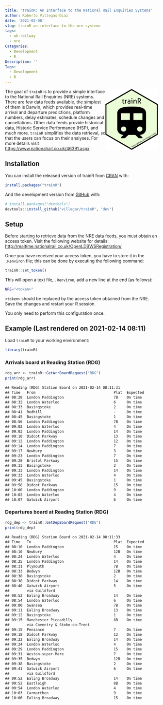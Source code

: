 ```yaml
---
title: 'trainR: An Interface to the National Rail Enquiries Systems'
author: Roberto Villegas-Diaz
date: '2021-02-08'
slug: trainR-an-interface-to-the-nre-systems
tags:
  - uk-railway
  - nre
Categories:
  - Development
  - R
Description: ''
Tags:
  - Development
  - R
---
```


<img src="https://raw.githubusercontent.com/villegar/trainR/main/inst/images/logo.png" alt="logo" align="right" height=200px/>

The goal of `trainR` is to provide a simple interface to the 
National Rail Enquiries (NRE) systems. There are few data feeds 
available, the simplest of them is Darwin, which provides real-time 
arrival and departure predictions, platform numbers, delay estimates, 
schedule changes and cancellations. Other data feeds provide historical 
data, Historic Service Performance (HSP), and much more. `trainR` 
simplifies the data retrieval, so that the users can focus on their 
analyses. For more details visit 
https://www.nationalrail.co.uk/46391.aspx.

## Installation

You can install the released version of trainR from [CRAN](https://CRAN.R-project.org) with:

``` r
install.packages("trainR")
```

And the development version from [GitHub](https://github.com/) with:

``` r
# install.packages("devtools")
devtools::install_github("villegar/trainR", "dev")
```

## Setup
Before starting to retrieve data from the NRE data feeds, you must obtain an access token. 
Visit the following website for details: http://realtime.nationalrail.co.uk/OpenLDBWSRegistration/

Once you have received your access token, you have to store it in the `.Renviron` file; this can be 
done by executing the following command:


```r
trainR::set_token()
```

This will open a text file, `.Renviron`, add a new line at the end (as follows):

```bash
NRE="<token>"
```

`<token>` should be replaced by the access token obtained from the NRE. Save the changes and restart 
your R session.

You only need to perform this configuration once.

## Example (Last rendered on 2021-02-14 08:11)

Load `trainR` to your working environment:

```r
library(trainR)
```

### Arrivals board at Reading Station (RDG)


```r
rdg_arr <- trainR::GetArrBoardRequest("RDG")
print(rdg_arr)
```

```
## Reading (RDG) Station Board on 2021-02-14 08:11:31
## Time   From                                    Plat  Expected
## 08:28  London Paddington                       7B    On time
## 08:32  London Waterloo                         6     On time
## 08:33  Basingstoke                             2     On time
## 08:41  Redhill                                 -     On time
## 08:45  Basingstoke                             1     On time
## 08:56  London Paddington                       7B    On time
## 09:02  London Waterloo                         4     On time
## 09:03  London Paddington                       14    On time
## 09:10  Didcot Parkway                          13    On time
## 09:12  London Paddington                       12    On time
## 09:14  London Paddington                       7     On time
## 09:17  Newbury                                 3     On time
## 09:23  London Paddington                       7     On time
## 09:28  Bristol Parkway                         15    On time
## 09:33  Basingstoke                             2     On time
## 09:33  London Paddington                       14    On time
## 09:33  London Waterloo                         4     On time
## 09:45  Basingstoke                             1     On time
## 09:58  Didcot Parkway                          15    On time
## 10:00  London Paddington                       9     On time
## 10:02  London Waterloo                         4     On time
## 10:07  Gatwick Airport                         6     On time
```

### Departures board at Reading Station (RDG)


```r
rdg_dep <- trainR::GetDepBoardRequest("RDG")
print(rdg_dep)
```

```
## Reading (RDG) Station Board on 2021-02-14 08:11:33
## Time   To                                      Plat  Expected
## 08:10  London Paddington                       15    On time
## 08:10  Newbury                                 12B   On time
## 08:24  London Waterloo                         4     On time
## 08:25  London Paddington                       14    On time
## 08:31  Plymouth                                7B    On time
## 08:33  Bedwyn                                  12B   On time
## 08:38  Basingstoke                             2     On time
## 08:38  Didcot Parkway                          14    On time
## 08:40  Gatwick Airport                         5     On time
##        via Guildford                           
## 08:52  Ealing Broadway                         14    On time
## 08:54  London Waterloo                         6     On time
## 09:00  Swansea                                 7B    On time
## 09:11  Ealing Broadway                         13    On time
## 09:12  Basingstoke                             1     On time
## 09:15  Manchester Piccadilly                   8B    On time
##        via Coventry & Stoke-on-Trent           
## 09:15  Penzance                                7     On time
## 09:18  Didcot Parkway                          12    On time
## 09:22  Ealing Broadway                         14    On time
## 09:24  London Waterloo                         4     On time
## 09:29  London Paddington                       15    On time
## 09:31  Weston-super-Mare                       7     On time
## 09:35  Bedwyn                                  12B   On time
## 09:38  Basingstoke                             2     On time
## 09:41  Gatwick Airport                         6     On time
##        via Guildford                           
## 09:52  Ealing Broadway                         14    On time
## 09:52  Eastleigh                               8B    On time
## 09:54  London Waterloo                         4     On time
## 10:03  Carmarthen                              9     On time
## 10:06  Ealing Broadway                         15    On time
```
